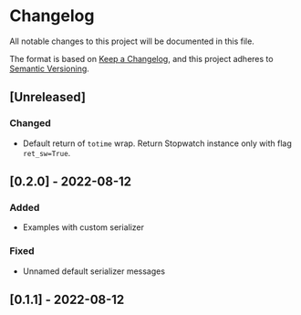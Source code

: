 # Changelog
All notable changes to this project will be documented in this file.

The format is based on [Keep a Changelog](https://keepachangelog.com/en/1.0.0/),
and this project adheres to [Semantic Versioning](https://semver.org/spec/v2.0.0.html).

## [Unreleased]

### Changed 
- Default return of `totime` wrap. Return Stopwatch instance only with flag `ret_sw=True`.

## [0.2.0] - 2022-08-12

### Added
- Examples with custom serializer

### Fixed
- Unnamed default serializer messages


## [0.1.1] - 2022-08-12
